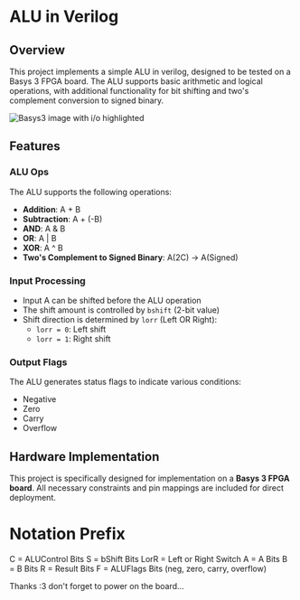 # ALU in Verilog

## Overview
This project implements a simple ALU in verilog, designed to be tested on a Basys 3 FPGA board. The ALU supports basic arithmetic and logical operations, with additional functionality for bit shifting and two's complement conversion to signed binary.

![Basys3 image with i/o highlighted](https://github.com/NicolasStigler/ALU/blob/main/basys.png?raw=true)

## Features

### ALU Ops
The ALU supports the following operations:
- **Addition**: A + B
- **Subtraction**: A + (-B)
- **AND**: A & B
- **OR**: A | B
- **XOR**: A ^ B
- **Two's Complement to Signed Binary**: A(2C) -> A(Signed)

### Input Processing
- Input A can be shifted before the ALU operation
- The shift amount is controlled by `bshift` (2-bit value)
- Shift direction is determined by `lorr` (Left OR Right):
  - `lorr = 0`: Left shift
  - `lorr = 1`: Right shift

### Output Flags
The ALU generates status flags to indicate various conditions:
- Negative
- Zero
- Carry
- Overflow

## Hardware Implementation

This project is specifically designed for implementation on a **Basys 3 FPGA board**. All necessary constraints and pin mappings are included for direct deployment.

# Notation Prefix

C = ALUControl Bits
S = bShift Bits
LorR = Left or Right Switch
A = A Bits
B = B Bits
R = Result Bits
F = ALUFlags Bits (neg, zero, carry, overflow)

Thanks :3 don't forget to power on the board...

